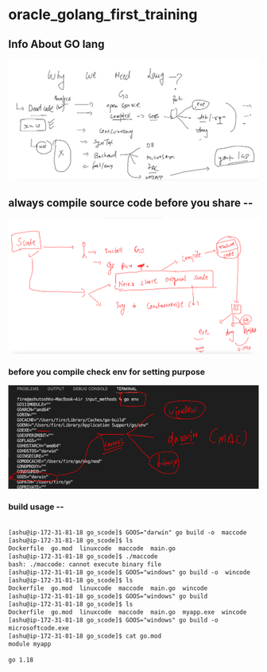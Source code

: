 # oracle_golang_first_training

## Info About GO lang 

<img src="info.png">

## always compile source code before you share -- 

<img src="compile.png">

### before you compile check env for setting purpose 

<img src="com1.png">

### build usage -- 

```

[ashu@ip-172-31-81-18 go_scode]$ GOOS="darwin" go build -o  maccode
[ashu@ip-172-31-81-18 go_scode]$ ls
Dockerfile  go.mod  linuxcode  maccode  main.go
[ashu@ip-172-31-81-18 go_scode]$ ./maccode 
bash: ./maccode: cannot execute binary file
[ashu@ip-172-31-81-18 go_scode]$ GOOS="windows" go build -o  wincode
[ashu@ip-172-31-81-18 go_scode]$ ls
Dockerfile  go.mod  linuxcode  maccode  main.go  wincode
[ashu@ip-172-31-81-18 go_scode]$ GOOS="windows" go build 
[ashu@ip-172-31-81-18 go_scode]$ ls
Dockerfile  go.mod  linuxcode  maccode  main.go  myapp.exe  wincode
[ashu@ip-172-31-81-18 go_scode]$ GOOS="windows" go build -o  microsoftcode.exe 
[ashu@ip-172-31-81-18 go_scode]$ cat go.mod 
module myapp

go 1.18

```

